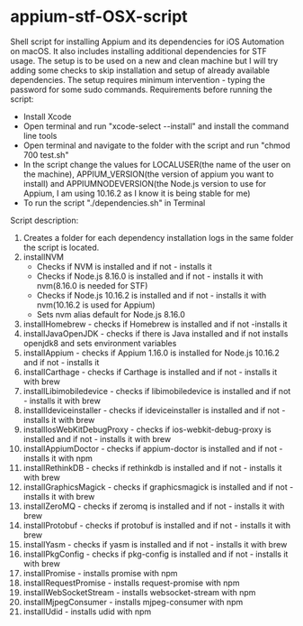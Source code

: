 # appium-stf-OSX-script
Shell script for installing Appium and its dependencies for iOS Automation on macOS. It also includes installing additional dependencies for STF usage. The setup is to be used on a new and clean machine but I will try adding some checks to skip installation and setup of already available dependencies. The setup requires minimum intervention - typing the password for some sudo commands.
Requirements before running the script:  
   - Install Xcode  
   - Open terminal and run "xcode-select --install" and install the command line tools  
   - Open terminal and navigate to the folder with the script and run "chmod 700 test.sh"  
   - In the script change the values for LOCALUSER(the name of the user on the machine), APPIUM_VERSION(the version of appium you want to install) and APPIUMNODEVERSION(the Node.js version to use for Appium, I am using 10.16.2 as I know it is being stable for me)  
   - To run the script "./dependencies.sh" in Terminal  

Script description:
1. Creates a folder for each dependency installation logs in the same folder the script is located.
2. installNVM 
   - Checks if NVM is installed and if not - installs it  
   - Checks if Node.js 8.16.0 is installed and if not - installs it with nvm(8.16.0 is needed for STF)  
   - Checks if Node.js 10.16.2 is installed and if not - installs it with nvm(10.16.2 is used for Appium)  
   - Sets nvm alias default for Node.js 8.16.0
3. installHomebrew - checks if Homebrew is installed and if not -installs it
4. installJavaOpenJDK - checks if there is Java installed and if not installs openjdk8 and sets environment variables
5. installAppium - checks if Appium 1.16.0 is installed for Node.js 10.16.2 and if not - installs it
6. installCarthage - checks if Carthage is installed and if not - installs it with brew
7. installLibimobiledevice - checks if libimobiledevice is installed and if not - installs it with brew
8. installIdeviceinstaller - checks if ideviceinstaller is installed and if not - installs it with brew
9. installIosWebKitDebugProxy - checks if ios-webkit-debug-proxy is installed and if not - installs it with brew
10. installAppiumDoctor - checks if appium-doctor is installed and if not - installs it with npm
11. installRethinkDB - checks if rethinkdb is installed and if not - installs it with brew
12. installGraphicsMagick - checks if graphicsmagick is installed and if not - installs it with brew
13. installZeroMQ - checks if zeromq is installed and if not - installs it with brew
14. installProtobuf - checks if protobuf is installed and if not - installs it with brew
15. installYasm - checks if yasm is installed and if not - installs it with brew
16. installPkgConfig - checks if pkg-config is installed and if not - installs it with brew
17. installPromise - installs promise with npm
18. installRequestPromise - installs request-promise with npm
19. installWebSocketStream - installs websocket-stream with npm
20. installMjpegConsumer - installs mjpeg-consumer with npm
21. installUdid - installs udid with npm
